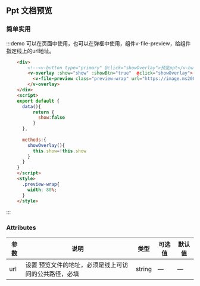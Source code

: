 ## Ppt 文档预览

### 简单实用

:::demo 可以在页面中使用，也可以在弹框中使用，组件v-file-preview，给组件指定线上的url地址。

```html
    <div>
        <!--<v-button type="primary" @click="showOverlay">预览ppt</v-button>-->
        <v-overlay :show="show" :showBtn="true"  @click="showOverlay">
          <v-file-preview class="preview-wrap" url="https://image.ms200.cn/file/%E6%B8%85%E7%88%BD%E8%93%9D%E7%BB%BF%E8%BF%B0%E8%81%8C%E6%8A%A5%E5%91%8A.pptx"/>
        </v-overlay>
    </div>
    <script>
    export default {
      data(){
          return {
            show:false  
          }
      },
      
      methods:{
        showOverlay(){
          this.show=!this.show
        }
      }
    }
    </script>
    <style>
      .preview-wrap{
        width: 80%;
      }
    </style>
```
:::

### Attributes
| 参数      | 说明    | 类型      | 可选值       | 默认值   |
|---------- |-------- |---------- |-------------  |-------- |
| url | 设置 预览文件的地址，必须是线上可访问的公共路径，必填 | string  |   —          |    —     |
